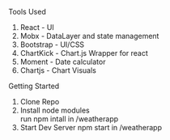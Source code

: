 Tools Used
1. React - UI
2.    Mobx - DataLayer and state management
3.    Bootstrap - UI/CSS
4.    ChartKick - Chart.js Wrapper for react
5.    Moment - Date calculator
6.    Chartjs - Chart Visuals


Getting Started
1. Clone Repo
2. Install node modules   
    run npm intall in /weatherapp
3. Start Dev Server
    npm start in /weatherapp
